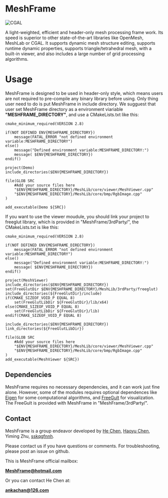 # MeshFrame

![CGAL](Docs/MeshFrame.png)

A light-weighted, efficient and header-only mesh processing frame work.
Its speed is superior to other state-of-the-art libraries like OpenMesh, 
MeshLab or CGAL. It supports dynamic mesh structure editing, supports 
runtime dynamic properties, supports triangle/tetrahedral mesh, with a 
built-in viewer, and also includes a large number of grid processing algorithms.

Usage
=============
MeshFrame is designed to be used in header-only style, which means users are not 
required to pre-compile any binary library before using. Only thing user need to do is 
put MeshFrame in include directory. We sugguest that user set MeshFrame directory 
as a environment viariable **"MESHFRAME_DIRECTORY"**, and use a CMakeLists.txt like this:

```
cmake_minimum_required(VERSION 2.8)

if(NOT DEFINED ENV{MESHFRAME_DIRECTORY})
    message(FATAL_ERROR "not defined environment variable:MESHFRAME_DIRECTORY")  
else()
	message("Defined environment variable:MESHFRAME_DIRECTORY:")
	message( $ENV{MESHFRAME_DIRECTORY})
endif() 

project(Demo)
include_directories($ENV{MESHFRAME_DIRECTORY})

file(GLOB SRC
    #Add your source files here
	"$ENV{MESHFRAME_DIRECTORY}/MeshLib/core/viewer/MeshViewer.cpp"
	"$ENV{MESHFRAME_DIRECTORY}/MeshLib/core/bmp/RgbImage.cpp"
)

add_executable(Demo ${SRC})
```

If you want to use the viewer moudule, you should link your project to freeglut 
library, which is provided in "MeshFrame/3rdParty/", the CMakeLists.txt is like 
this:  

```
cmake_minimum_required(VERSION 2.8)

if(NOT DEFINED ENV{MESHFRAME_DIRECTORY})
    message(FATAL_ERROR "not defined environment variable:MESHFRAME_DIRECTORY")  
else()
	message("Defined environment variable:MESHFRAME_DIRECTORY:")
	message( $ENV{MESHFRAME_DIRECTORY})
endif() 

project(MeshViewer)
include_directories($ENV{MESHFRAME_DIRECTORY})
set(FreeGlutDir $ENV{MESHFRAME_DIRECTORY}/MeshLib/3rdParty/freeglut)
include_directories(${FreeGlutDir}/include)
if(CMAKE_SIZEOF_VOID_P EQUAL 8)
	set(FreeGlutLibDir ${FreeGlutDir}/lib/x64)
else(CMAKE_SIZEOF_VOID_P EQUAL 8)
	set(FreeGlutLibDir ${FreeGlutDir}/lib)
endif(CMAKE_SIZEOF_VOID_P EQUAL 8)

include_directories($ENV{MESHFRAME_DIRECTORY})
link_directories(${FreeGlutLibDir})

file(GLOB SRC
    #Add your source files here
	"$ENV{MESHFRAME_DIRECTORY}/MeshLib/core/viewer/MeshViewer.cpp"
	"$ENV{MESHFRAME_DIRECTORY}/MeshLib/core/bmp/RgbImage.cpp"
)
add_executable(MeshViewer ${SRC})
```

## Dependencies
MeshFrame requires no necessary dependencies, and it can work just fine alone. 
However, some of the modules requires optional dependences like [Eigen](http://eigen.tuxfamily.org) for 
some computational algorithms, and [FreeGult](http://http://freeglut.sourceforge.net) for visualization.
The FreeGult is provided with MeshFrame in "MeshFrame/3rdParty/".

## Contact

MeshFrame is a group endeavor developed by [He Chen](http://ankachan.github.io/), [Haoyu Chen](https://github.com/IronHaoyu), Yiming Zhu, [sskqgfnnh](https://github.com/sskqgfnnh).

Please contact us if you have questions or comments. For troubleshooting, please post an issue on github.

This is MeshFrame official mailbox:

**MeshFrame@hotmail.com**

Or you can contact He Chen at:

**ankachan@126.com** 


